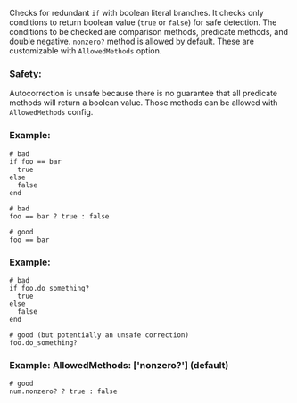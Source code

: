 Checks for redundant `if` with boolean literal branches.
It checks only conditions to return boolean value (`true` or `false`) for safe detection.
The conditions to be checked are comparison methods, predicate methods, and double negative.
`nonzero?` method is allowed by default.
These are customizable with `AllowedMethods` option.

### Safety:

Autocorrection is unsafe because there is no guarantee that all predicate methods
will return a boolean value. Those methods can be allowed with `AllowedMethods` config.

### Example:
    # bad
    if foo == bar
      true
    else
      false
    end

    # bad
    foo == bar ? true : false

    # good
    foo == bar

### Example:
    # bad
    if foo.do_something?
      true
    else
      false
    end

    # good (but potentially an unsafe correction)
    foo.do_something?

### Example: AllowedMethods: ['nonzero?'] (default)
    # good
    num.nonzero? ? true : false
